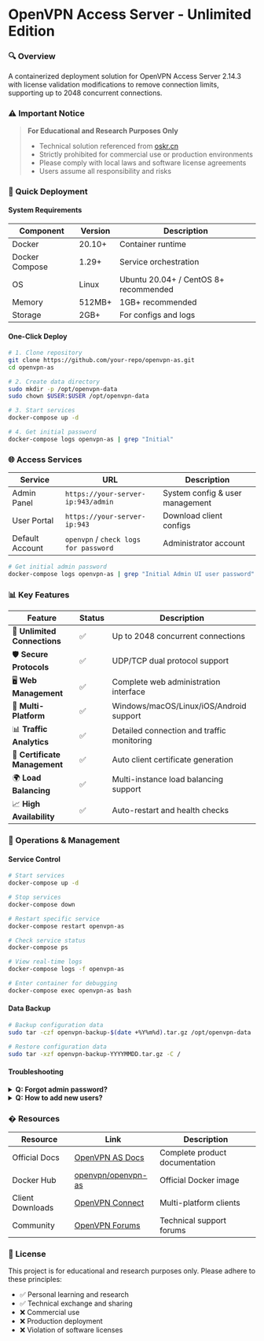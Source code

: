 # OpenVPN Access Server - Unlimited Edition

### 🔍 Overview

A containerized deployment solution for OpenVPN Access Server 2.14.3 with license validation modifications to remove connection limits, supporting up to 2048 concurrent connections.

### ⚠️ Important Notice

> **For Educational and Research Purposes Only**
> 
> - Technical solution referenced from [oskr.cn](https://oskr.cn/archives/openvpnaccessserver294po-jie-ren-shu-xian-zhi)
> - Strictly prohibited for commercial use or production environments
> - Please comply with local laws and software license agreements
> - Users assume all responsibility and risks

### 🚀 Quick Deployment

#### System Requirements

| Component | Version | Description |
|-----------|---------|-------------|
| Docker | 20.10+ | Container runtime |
| Docker Compose | 1.29+ | Service orchestration |
| OS | Linux | Ubuntu 20.04+ / CentOS 8+ recommended |
| Memory | 512MB+ | 1GB+ recommended |
| Storage | 2GB+ | For configs and logs |

#### One-Click Deploy

```bash
# 1. Clone repository
git clone https://github.com/your-repo/openvpn-as.git
cd openvpn-as

# 2. Create data directory
sudo mkdir -p /opt/openvpn-data
sudo chown $USER:$USER /opt/openvpn-data

# 3. Start services
docker-compose up -d

# 4. Get initial password
docker-compose logs openvpn-as | grep "Initial"
```

### 🌐 Access Services

| Service | URL | Description |
|---------|-----|-------------|
| Admin Panel | `https://your-server-ip:943/admin` | System config & user management |
| User Portal | `https://your-server-ip:943` | Download client configs |
| Default Account | `openvpn` / `check logs for password` | Administrator account |

```bash
# Get initial admin password
docker-compose logs openvpn-as | grep "Initial Admin UI user password"
```

### 📊 Key Features

| Feature | Status | Description |
|---------|--------|-------------|
| 🚀 **Unlimited Connections** | ✅ | Up to 2048 concurrent connections |
| 🛡️ **Secure Protocols** | ✅ | UDP/TCP dual protocol support |
| 🖥️ **Web Management** | ✅ | Complete web administration interface |
| 📱 **Multi-Platform** | ✅ | Windows/macOS/Linux/iOS/Android support |
| 📊 **Traffic Analytics** | ✅ | Detailed connection and traffic monitoring |
| 🔐 **Certificate Management** | ✅ | Auto client certificate generation |
| 🌍 **Load Balancing** | ✅ | Multi-instance load balancing support |
| 📈 **High Availability** | ✅ | Auto-restart and health checks |

### 🔧 Operations & Management

#### Service Control

```bash
# Start services
docker-compose up -d

# Stop services
docker-compose down

# Restart specific service
docker-compose restart openvpn-as

# Check service status
docker-compose ps

# View real-time logs
docker-compose logs -f openvpn-as

# Enter container for debugging
docker-compose exec openvpn-as bash
```

#### Data Backup

```bash
# Backup configuration data
sudo tar -czf openvpn-backup-$(date +%Y%m%d).tar.gz /opt/openvpn-data

# Restore configuration data
sudo tar -xzf openvpn-backup-YYYYMMDD.tar.gz -C /
```

#### Troubleshooting

<details>
<summary><strong>Q: Forgot admin password?</strong></summary>

```bash
# Reset admin password
docker-compose exec openvpn-as /usr/local/openvpn_as/scripts/sacli --user openvpn --new_pass newpassword123 SetLocalPassword
```
</details>

<details>
<summary><strong>Q: How to add new users?</strong></summary>

```bash
# Add user via command line
docker-compose exec openvpn-as /usr/local/openvpn_as/scripts/sacli --user username --new_pass password123 SetLocalPassword
```
</details>

### � Resources

| Resource | Link | Description |
|----------|------|-------------|
| Official Docs | [OpenVPN AS Docs](https://openvpn.net/access-server/) | Complete product documentation |
| Docker Hub | [openvpn/openvpn-as](https://hub.docker.com/r/openvpn/openvpn-as) | Official Docker image |
| Client Downloads | [OpenVPN Connect](https://openvpn.net/client-connect-vpn-for-windows/) | Multi-platform clients |
| Community | [OpenVPN Forums](https://forums.openvpn.net/) | Technical support forums |

### 📄 License

This project is for educational and research purposes only. Please adhere to these principles:

- ✅ Personal learning and research
- ✅ Technical exchange and sharing
- ❌ Commercial use
- ❌ Production deployment
- ❌ Violation of software licenses
